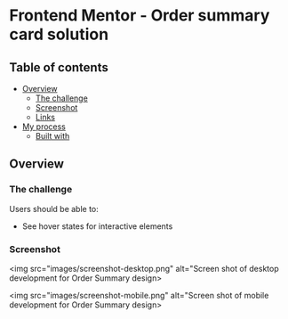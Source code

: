 # Frontend Mentor - Order summary card solution

## Table of contents

- [Overview](#overview)
  - [The challenge](#the-challenge)
  - [Screenshot](#screenshot)
  - [Links](#links)
- [My process](#my-process)
  - [Built with](#built-with)


## Overview

### The challenge

Users should be able to:

- See hover states for interactive elements

### Screenshot
<img src="images/screenshot-desktop.png" alt="Screen shot of desktop development for Order Summary design>

<img src="images/screenshot-mobile.png" alt="Screen shot of mobile development for Order Summary design>


